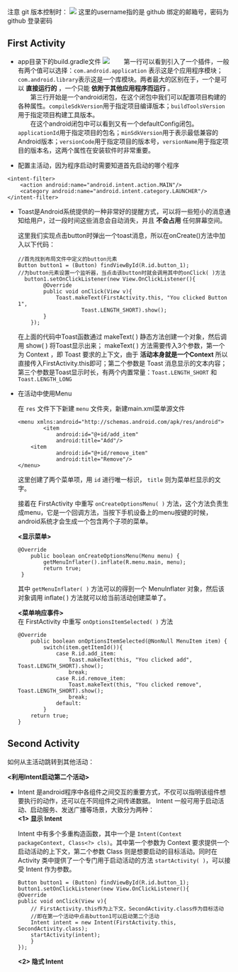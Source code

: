 注意 git 版本控制时：
![](/Users/gotta/Desktop/git-veri.png)
这里的username指的是 github 绑定的邮箱号，密码为 github 登录密码

## First Activity

* app目录下的build.gradle文件
![](/Users/gotta/Desktop/app-build.gradle.png)
　　第一行可以看到引入了一个插件，一般有两个值可以选择：`com.android.application` 表示这是个应用程序模块；`com.android.library`表示这是一个库模块。两者最大的区别在于，一个是可以 **直接运行的** ，一个只能 **依附于其他应用程序而运行** 。<br>
　　第三行开始是一个android闭包，在这个闭包中我们可以配置项目构建的各种属性。`compileSdkVersion`用于指定项目编译版本；`buildToolsVersion`用于指定项目构建工具版本。<br>
　　在这个android闭包中可以看到又有一个defaultConfig闭包。`applicationId`用于指定项目的包名；`minSdkVersion`用于表示最低兼容的Android版本；`versionCode`用于指定项目的版本号，`versionName`用于指定项目的版本名，这两个属性在安装软件时非常重要。

*  配置主活动，因为程序启动时需要知道首先启动的哪个程序

```
<intent-filter>
	<action android:name="android.intent.action.MAIN"/>
	<category android:name="android.intent.category.LAUNCHER"/>
</intent-filter>
```

*	Toast是Android系统提供的一种非常好的提醒方式，可以将一些短小的消息通知给用户，过一段时间这些消息会自动消失，并且 **不会占用** 任何屏幕空间。

	这里我们实现点击button时弹出一个toast消息，所以在onCreate()方法中加入以下代码：
	
	```
	//首先找到布局文件中定义的button元素
	Button button1 = (Button) findViewById(R.id.button_1);  
	//为button元素设置一个监听器，当点击该button时就会调用其中的onClick( )方法
      button1.setOnClickListener(new View.OnClickListener(){ 
            @Override
            public void onClick(View v){
                Toast.makeText(FirstActivity.this, "You clicked Button 1",
                        Toast.LENGTH_SHORT).show();
            }
        });
	```
	在上面的代码中Toast函数通过 makeText( ) 静态方法创建一个对象，然后调用 show( ) 将Toast显示出来； makeText( ) 方法需要传入3个参数，第一个为 Context ，即 Toast 要求的上下文，由于 **活动本身就是一个Context** 所以直接传入FirstActivity.this即可；第二个参数是 Toast 消息显示的文本内容；第三个参数是Toast显示时长，有两个内置常量：`Toast.LENGTH_SHORT` 和 `Toast.LENGTH_LONG`
	
*	在活动中使用Menu
	
	在 `res` 文件下下新建 `menu` 文件夹，新建main.xml菜单源文件
	
	```
	<menu xmlns:android="http://schemas.android.com/apk/res/android">
    		<item
        		android:id="@+id/add_item"
        		android:title="Add"/>
		<item
        		android:id="@+id/remove_item"
       			android:title="Remove"/>
	</menu>
	```
	这里创建了两个菜单项，用 `id` 进行唯一标识， `title` 则为菜单栏显示的文字。
	
	接着在 FirstActivity 中重写 `onCreateOptionsMenu( )` 方法，这个方法负责生成menu，它是一个回调方法，当按下手机设备上的menu按键的时候，android系统才会生成一个包含两个子项的菜单。
	
	**<显示菜单>**<br>
	
	```
	@Override
    	public boolean onCreateOptionsMenu(Menu menu) {
      		getMenuInflater().inflate(R.menu.main, menu);
        	return true;
   	 }
	```
	其中 `getMenuInflater( )` 方法可以的得到一个 MenuInflater 对象，然后该对象调用 inflate( ) 方法就可以给当前活动创建菜单了。
	
	**<菜单响应事件>**<br>
	在 FirstActivity 中重写 `onOptionsItemSelected( )` 方法
	
	```
	@Override
    	public boolean onOptionsItemSelected(@NonNull MenuItem item) {
      		switch(item.getItemId()){
      			case R.id.add_item:
      				Toast.makeText(this, "You clicked add", Toast.LENGTH_SHORT).show();
      				break;
      			case R.id.remove_item:
      				Toast.makeText(this, "You clicked remove", Toast.LENGTH_SHORT).show();
      				break;
      			default:
      		}
        return true;
    }
	```
	
## Second Activity

如何从主活动跳转到其他活动：

**<利用Intent启动第二个活动>**

*	Intent 是android程序中各组件之间交互的重要方式，不仅可以指明该组件想要执行的动作，还可以在不同组件之间传递数据。
	Intent 一般可用于启动活动、启动服务、发送广播等场景，大致分为两种：<br>
	**<1> 显示 Intent**
	
	Intent 中有多个多重构造函数，其中一个是 `Intent(Context packageContext, Class<?> cls)`。其中第一个参数为 Context 要求提供一个启动活动的上下文，第二个参数 Class 则是想要启动的目标活动。同时在 Activity 类中提供了一个专门用于启动活动的方法 `startActivity( )`，可以接受 Intent 作为参数。
	
	```
	Button button1 = (Button) findViewById(R.id.button_1);
	button1.setOnClickListener(new View.OnClickListener(){
	@Override
	public void onClick(View v){
		// FirstActivity.this作为上下文，SecondActivity.class作为目标活动
		//即在第一个活动中点击button1可以启动第二个活动
		Intent intent = new Intent(FirstActivity.this, SecondActivity.class);
		startActivity(intent);
		}
	});
	```
	
	**<2> 隐式 Intent**
